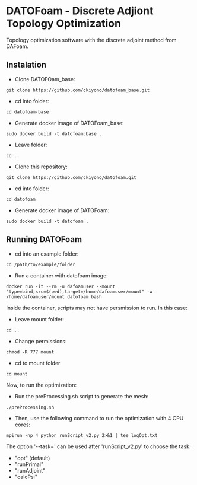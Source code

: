 # DATOFoam - Discrete Adjiont Topology Optimization

Topology optimization software with the discrete adjoint method from DAFoam.

## Instalation
 - Clone DATOFOam_base:
 ```console
 git clone https://github.com/ckiyono/datofoam_base.git
 ```

 - cd into folder:
 ```console
 cd datofoam-base
 ```

 - Generate docker image of DATOFoam_base:
 ```console
 sudo docker build -t datofoam:base .
 ```

 - Leave folder:
 ```console
 cd ..
 ```

 - Clone this repository:
 ```console
 git clone https://github.com/ckiyono/datofoam.git
 ```

 - cd into folder:
 ```console
 cd datofoam
 ```

 - Generate docker image of DATOFoam:
 ```console
 sudo docker build -t datofoam .
 ```

## Running DATOFoam
 - cd into an example folder:
 ```console
 cd /path/to/example/folder
 ```

 - Run a container with datofoam image:
 ```console
 docker run -it --rm -u dafoamuser --mount "type=bind,src=$(pwd),target=/home/dafoamuser/mount" -w /home/dafoamuser/mount datofoam bash
 ```

 Inside the container, scripts may not have persmission to run. In this case:
 - Leave mount folder:
 ```console
 cd ..
 ```

 - Change permissions:
 ```console
 chmod -R 777 mount
 ```

 - cd to mount folder
 ```console
 cd mount
 ```

 Now, to run the optimization:

 - Run the preProcessing.sh script to generate the mesh:
 ```console
 ./preProcessing.sh
 ```

 - Then, use the following command to run the optimization with 4 CPU cores:
 ```console
 mpirun -np 4 python runScript_v2.py 2>&1 | tee logOpt.txt
 ```

 The option '--task=' can be used after 'runScript_v2.py' to choose the task:
  - "opt" (default)
  - "runPrimal"
  - "runAdjoint"
  - "calcPsi"

